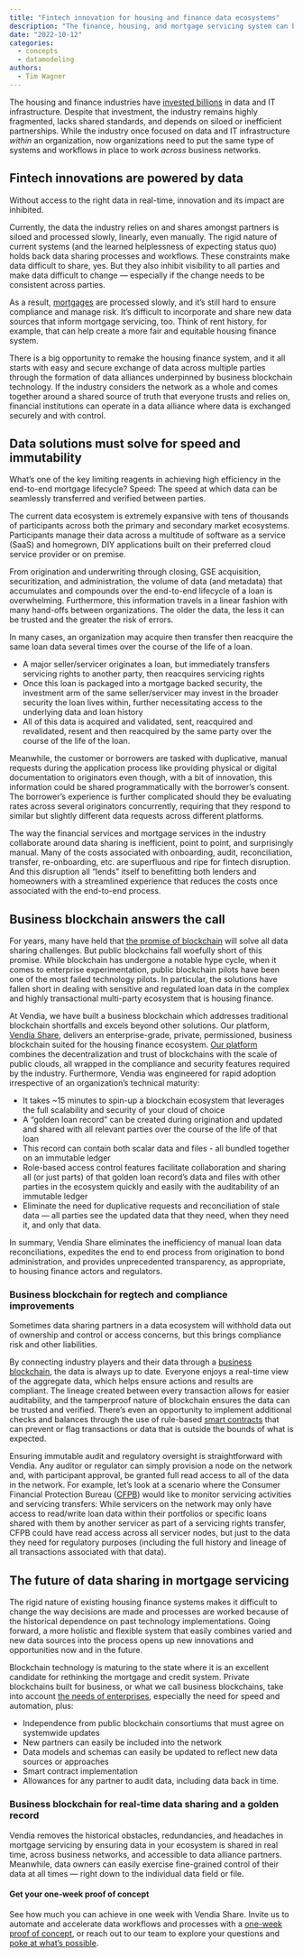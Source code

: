 ```yaml
---
title: "Fintech innovation for housing and finance data ecosystems"
description: "The finance, housing, and mortgage servicing system can be transformed through the formation of multi-party and real-time data alliances underpinned by new business blockchain technology."
date: "2022-10-12"
categories:
  - concepts
  - datamodeling
authors:
  - Tim Wagner
---
```

The housing and finance industries have [invested billions](https://www.mckinsey.com/industries/financial-services/our-insights/financial-data-unbound-the-value-of-open-data-for-individuals-and-institutions) in data and IT infrastructure. Despite that investment, the industry remains highly fragmented, lacks shared standards, and depends on siloed or inefficient partnerships. While the industry once focused on data and IT infrastructure _within_ an organization, now organizations need to put the same type of systems and workflows in place to work _across_ business networks. 


## Fintech innovations are powered by data

Without access to the right data in real-time, innovation and its impact are inhibited.

Currently, the data the industry relies on and shares amongst partners is siloed and processed slowly, linearly, even manually. The rigid nature of current systems (and the learned helplessness of expecting status quo) holds back data sharing processes and workflows. These constraints make data difficult to share, yes. But they also inhibit visibility to all parties and make data difficult to change — especially if the change needs to be consistent across parties. 

As a result, [mortgages](https://www.vendia.net/blog/blockchain-mortgage-services) are processed slowly, and it’s still hard to ensure compliance and manage risk. It’s difficult to incorporate and share new data sources that inform mortgage servicing, too. Think of rent history, for example, that can help create a more fair and equitable housing finance system.

There is a big opportunity to remake the housing finance system, and it all starts with easy and secure exchange of data across multiple parties through the formation of data alliances underpinned by business blockchain technology. If the industry considers the network as a whole and comes together around a shared source of truth that everyone trusts and relies on, financial institutions can operate in a data alliance where data is exchanged securely and with control. 


## Data solutions must solve for speed and immutability

What’s one of the key limiting reagents in achieving high efficiency in the end-to-end mortgage lifecycle? Speed: The speed at which data can be seamlessly transferred and verified between parties. 

The current data ecosystem is extremely expansive with tens of thousands of participants across both the primary and secondary market ecosystems. Participants manage their data across a multitude of software as a service (SaaS) and homegrown, DIY applications built on their preferred cloud service provider or on premise.

From origination and underwriting through closing, GSE acquisition, securitization, and administration, the volume of data (and metadata) that accumulates and compounds over the end-to-end lifecycle of a loan is overwhelming. Furthermore, this information travels in a linear fashion with many hand-offs between organizations. The older the data, the less it can be trusted and the greater the risk of errors.

In many cases, an organization may acquire then transfer then reacquire the same loan data several times over the course of the life of a loan.


* A major seller/servicer originates a loan, but immediately transfers servicing rights to another party, then reacquires servicing rights
* Once this loan is packaged into a mortgage backed security, the investment arm of the same seller/servicer may invest in the broader security the loan lives within, further necessitating access to the underlying data and loan history
* All of this data is acquired and validated, sent, reacquired and revalidated, resent and then reacquired by the same party over the course of the life of the loan.

Meanwhile, the customer or borrowers are tasked with duplicative, manual requests during the application process like providing physical or digital documentation to originators even though, with a bit of innovation, this information could be shared programmatically with the borrower’s consent. The borrower’s experience is further complicated should they be evaluating rates across several originators concurrently, requiring that they respond to similar but slightly different data requests across different platforms. 

The way the financial services and mortgage services in the industry collaborate around data sharing is inefficient, point to point, and surprisingly manual. Many of the costs associated with onboarding, audit, reconciliation, transfer, re-onboarding, etc. are superfluous and ripe for fintech disruption. And this disruption all “lends” itself to benefitting both lenders and homeowners with a streamlined experience that reduces the costs once associated with the end-to-end process.


## Business blockchain answers the call

For years, many have held that [the promise of blockchain](https://www.vendia.net/blog/private-public-blockchain-and-cloud) will solve all data sharing challenges. But public blockchains fall woefully short of this promise. While blockchain has undergone a notable hype cycle, when it comes to enterprise experimentation, public blockchain pilots have been one of the most failed technology pilots. In particular, the solutions have fallen short in dealing with sensitive and regulated loan data in the complex and highly transactional multi-party ecosystem that is housing finance.  

At Vendia, we have built a business blockchain which addresses traditional blockchain shortfalls and excels beyond other solutions. Our platform, [Vendia Share](https://vendia.net/product), delivers an enterprise-grade, private, permissioned, business blockchain suited for the housing finance ecosystem. [Our platform](https://www.vendia.net/blockchain) combines the decentralization and trust of blockchains with the scale of public clouds, all wrapped in the compliance and security features required by the industry. Furthermore, Vendia was engineered for rapid adoption irrespective of an organization’s technical maturity: 



* It takes ~15 minutes to spin-up a blockchain ecosystem that leverages the full scalability and security of your cloud of choice
*  A “golden loan record” can be created during origination and updated and shared with all relevant parties over the course of the life of that loan
* This record can contain both scalar data and files - all bundled together on an immutable ledger 
* Role-based access control features facilitate collaboration and sharing all (or just parts) of that golden loan record’s data and files with other parties in the ecosystem quickly and easily with the auditability of an immutable ledger
* Eliminate the need for duplicative requests and reconciliation of stale data — all parties see the updated data that they need, when they need it, and only that data.

In summary, Vendia Share eliminates the inefficiency of manual loan data reconciliations, expedites the end to end process from origination to bond administration, and provides unprecedented transparency, as appropriate, to housing finance actors and regulators.


### Business blockchain for regtech and compliance improvements

Sometimes data sharing partners in a data ecosystem will withhold data out of ownership and control or access concerns, but this brings compliance risk and other liabilities. 

By connecting industry players and their data through a [business blockchain](https://www.vendia.net/blog/finserv-blockchain-data-strategy), the data is always up to date. Everyone enjoys a real-time view of the aggregate data, which helps ensure actions and results are compliant. The lineage created between every transaction allows for easier auditability, and the tamperproof nature of blockchain ensures the data can be trusted and verified. There’s even an opportunity to implement additional checks and balances through the use of rule-based [smart contracts](https://www.vendia.net/blog/smart-contract-feature-example) that can prevent or flag transactions or data that is outside the bounds of what is expected. 

Ensuring immutable audit and regulatory oversight is straightforward with Vendia. Any auditor or regulator can simply provision a node on the network and, with participant approval, be granted full read access to all of the data in the network. For example, let’s look at a scenario where the Consumer Financial Protection Bureau ([CFPB](https://www.consumerfinance.gov/)) would like to monitor servicing activities and servicing transfers: While servicers on the network may only have access to read/write loan data within their portfolios or specific loans shared with them by another servicer as part of a servicing rights transfer, CFPB could have read access across all servicer nodes, but just to the data they need for regulatory purposes (including the full history and lineage of all transactions associated with that data).


## The future of data sharing in mortgage servicing

The rigid nature of existing housing finance systems makes it difficult to change the way decisions are made and processes are worked because of the historical dependence on past technology implementations. Going forward, a more holistic and flexible system that easily combines varied and new data sources into the process opens up new innovations and opportunities now and in the future.

Blockchain technology is maturing to the state where it is an excellent candidate for rethinking the mortgage and credit system. Private blockchains built for business, or what we call business blockchains, take into account [the needs of enterprises](https://www.vendia.net/blog/venn-diagramming-vendia-share), especially the need for speed and automation, plus:



* Independence from public blockchain consortiums that must agree on systemwide updates
* New partners can easily be included into the network
* Data models and schemas can easily be updated to reflect new data sources or approaches
* Smart contract implementation
* Allowances for any partner to audit data, including data back in time. 


### Business blockchain for real-time data sharing and a golden record

Vendia removes the historical obstacles, redundancies, and headaches in mortgage servicing by ensuring data in your ecosystem is shared in real time, across business networks, and accessible to data alliance partners. Meanwhile, data owners can easily exercise fine-grained control of their data at all times — right down to the individual data field or file.


#### Get your one-week proof of concept

See how much you can achieve in one week with Vendia Share. Invite us to automate and accelerate data workflows and processes with a [one-week proof of concept](https://www.vendia.net/poc), or reach out to our team to explore your questions and [poke at what’s possible](https://meetings.hubspot.com/tim-zonca/contact-an-expert). 
